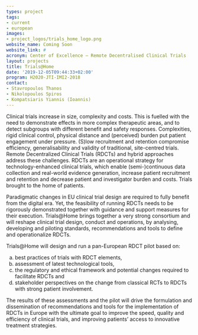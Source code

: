```yaml
---
types: project
tags:
- current
- european
images:
- project_logos/trials_home_logo.png
website_name: Coming Soon
website_link: #
acronym: Center of Excellence – Remote Decentralised Clinical Trials
layout: projects
title: Trials@Home
date: '2019-12-05T09:44:33+02:00'
program: H2020-JTI-IMI2-2018
contact: 
- Stavropoulos Thanos
- Nikolopoulos Spiros
- Kompatsiaris Yiannis (Ioannis)
---
```

<p>
Clinical trials increase in size, complexity and costs. This is fuelled with the need to demonstrate effects in more complex therapeutic areas, and to detect subgroups with different benefit and safety responses. Complexities, rigid clinical control, physical distance and (perceived) burden put patient engagement under pressure. (S)low recruitment and retention compromise efficiency, generalisability and validity of traditional, site-centred trials. Remote Decentralized Clinical Trials (RDCTs) and hybrid approaches address these challenges. RDCTs are an operational strategy for technology-enhanced clinical trials, which enable (semi-)continuous data collection and real-world evidence generation, increase patient recruitment and retention and decrease patient and investigator burden and costs. Trials brought to the home of patients.
</p>
<p>
Paradigmatic changes in EU clinical trial design are required to fully benefit from the digital era. Yet, the feasibility of running RDCTs needs to be rigorously demonstrated together with guidance and support measures for their execution. Trials@Home brings together a very strong consortium and will reshape clinical trial design, conduct and operations, by analysing, developing and piloting standards, recommendations and tools to define and operationalize RDCTs.
</p>
<p>
Trials@Home will design and run a pan-European RDCT pilot based on: 
<ol type="a">
<li>best practices of trials with RDCT elements, </li>
<li>assessment of latest technological tools, </li>
<li>the regulatory and ethical framework and potential changes required to facilitate RDCTs and </li>
<li>stakeholder perspectives on the change from classical RCTs to RDCTs with strong patient involvement.</li>
</ol>
</p>
<p>
The results of these assessments and the pilot will drive the formulation and dissemination of recommendations and tools for the implementation of RDCTs in Europe with the ultimate goal to improve the speed, quality and efficiency of clinical trials, and improving patients’ access to innovative treatment strategies.
</p>
